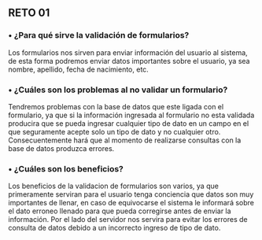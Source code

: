 ## RETO 01

### • ¿Para qué sirve la validación de formularios? 

Los formularios nos sirven para enviar información del usuario al sistema, de esta forma podremos enviar datos importantes sobre el usuario, ya sea nombre, apellido, fecha de nacimiento, etc.

### • ¿Cuáles son los problemas al no validar un formulario?

Tendremos problemas con la base de datos que este ligada con el formulario, ya que si la información ingresada al formulario no esta validada producira que se pueda ingresar cualquier tipo de dato en un campo en el que seguramente acepte solo un tipo de dato y no cualquier otro. Consecuentemente hará que al momento de realizarse consultas con la base de datos produzca errores.

### • ¿Cuáles son los beneficios?

Los beneficios de la validacion de formularios son varios, ya que primeramente serviran para el usuario tenga conciencia que datos son muy importantes de llenar, en caso de equivocarse el sistema le informará sobre el dato erroneo llenado para que pueda corregirse antes de enviar la información. Por el lado del servidor nos servira para evitar los errores de consulta de datos debido a un incorrecto ingreso de tipo de dato.

